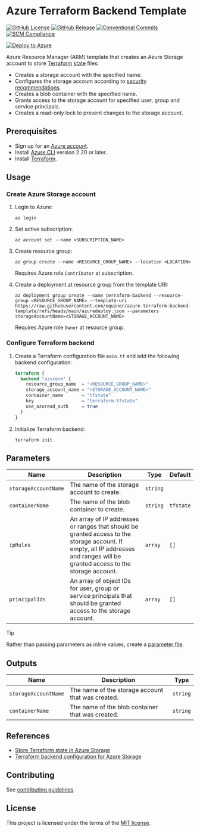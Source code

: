 # Azure Terraform Backend Template

[![GitHub License](https://img.shields.io/github/license/equinor/azure-terraform-backend-template)](LICENSE)
[![GitHub Release](https://img.shields.io/github/v/release/equinor/azure-terraform-backend-template)](https://github.com/equinor/azure-terraform-backend-template/releases/latest)
[![Conventional Commits](https://img.shields.io/badge/Conventional%20Commits-1.0.0-%23FE5196?logo=conventionalcommits&logoColor=white)](https://conventionalcommits.org)
[![SCM Compliance](https://scm-compliance-api.radix.equinor.com/repos/equinor/azure-terraform-backend-template/badge)](https://developer.equinor.com/governance/scm-policy/)

[![Deploy to Azure](https://docs.microsoft.com/en-us/azure/templates/media/deploy-to-azure.svg)](https://portal.azure.com/#create/Microsoft.Template/uri/https%3A%2F%2Fraw.githubusercontent.com%2Fequinor%2Fazure-terraform-backend-template%2Fmain%2Fazuredeploy.json)

Azure Resource Manager (ARM) template that creates an Azure Storage account to store [Terraform](https://www.terraform.io) [state](https://developer.hashicorp.com/terraform/language/state) files:

- Creates a storage account with the specified name.
- Configures the storage account according to [security recommendations](https://learn.microsoft.com/en-us/azure/storage/blobs/security-recommendations).
- Creates a blob container with the specified name.
- Grants access to the storage account for specified user, group and service principals.
- Creates a read-only lock to prevent changes to the storage account.

## Prerequisites

- Sign up for an [Azure account](https://azure.microsoft.com/en-us/pricing/purchase-options/azure-account).
- Install [Azure CLI](https://learn.microsoft.com/en-us/cli/azure/install-azure-cli) version 2.20 or later.
- Install [Terraform](https://developer.hashicorp.com/terraform/install).

## Usage

### Create Azure Storage account

1. Login to Azure:

   ```console
   az login
   ```

1. Set active subscription:

   ```console
   az account set --name <SUBSCRIPTION_NAME>
   ```

1. Create resource group:

   ```console
   az group create --name <RESOURCE_GROUP_NAME> --location <LOCATION>
   ```

   Requires Azure role `Contributor` at subscription.

1. Create a deployment at resource group from the template URI:

   ```console
   az deployment group create --name terraform-backend --resource-group <RESOURCE_GROUP_NAME> --template-uri https://raw.githubusercontent.com/equinor/azure-terraform-backend-template/refs/heads/main/azuredeploy.json --parameters storageAccountName=<STORAGE_ACCOUNT_NAME>
   ```

   Requires Azure role `Owner` at resource group.

### Configure Terraform backend

1. Create a Terraform configuration file `main.tf` and add the following backend configuration:

   ```terraform
   terraform {
     backend "azurerm" {
       resource_group_name  = "<RESOURCE_GROUP_NAME>"
       storage_account_name = "<STORAGE_ACCOUNT_NAME>"
       container_name       = "tfstate"
       key                  = "terraform.tfstate"
       use_azuread_auth     = true
     }
   }
   ```

1. Initialize Terraform backend:

   ```console
   terraform init
   ```

## Parameters

| Name | Description | Type | Default |
| - | - | - | - |
| `storageAccountName` | The name of the storage account to create. | `string` | |
| `containerName` | The name of the blob container to create. | `string` | `tfstate` |
| `ipRules` | An array of IP addresses or ranges that should be granted access to the storage account. If empty, all IP addresses and ranges will be granted access to the storage account. | `array` | `[]` |
| `principalIds` | An array of object IDs for user, group or service principals that should be granted access to the storage account. | `array` | `[]` |

> [!TIP]
> Rather than passing parameters as inline values, create a [parameter file](https://learn.microsoft.com/en-us/azure/azure-resource-manager/templates/parameter-files).

## Outputs

| Name | Description | Type |
| - | - | - |
| `storageAccountName` | The name of the storage account that was created. | `string` |
| `containerName` | The name of the blob container that was created. | `string` |

## References

- [Store Terraform state in Azure Storage](https://learn.microsoft.com/en-us/azure/developer/terraform/store-state-in-azure-storage?tabs=azure-cli)
- [Terraform backend configuration for Azure Storage](https://www.terraform.io/language/settings/backends/azurerm)

## Contributing

See [contributing guidelines](CONTRIBUTING.md).

## License

This project is licensed under the terms of the [MIT license](LICENSE).

